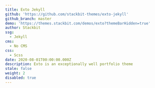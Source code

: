 ```yaml
---
title: Exto Jekyll
github: 'https://github.com/stackbit-themes/exto-jekyll'
github_branch: master
demo: 'https://themes.stackbit.com/demos/exto?themeBarHidden=true'
author: Stackbit
ssg:
  - Jekyll
cms:
  - No CMS
css:
  - Scss
date: 2020-08-01T00:00:00.000Z
description: Exto is an exceptionally well portfolio theme
stale: false
weight: 2
disabled: true
---
```


